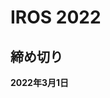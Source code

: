 # IROS 2022

## 締め切り 
**2022年3月1日**

<!-- ## RA-L Information for Authors
[IROSのホームページ，RA-LのAuthors向けページ](https://www.ieee-ras.org/publications/ra-l/information-for-authors-ra-l#RALManu)

## ファイル
- main.tex 原稿のメインファイル
- main.pdf 出力されたPDFファイル
- reference.bib 参考文献

## ディレクトリ
- ieeeconf IROSのページからダウンロードしたRA-Lのサンプル
- IEEE-Transactions~ IEEEのページからダウンロードしたRA-Lのサンプル
- fig 図はここに入れる -->